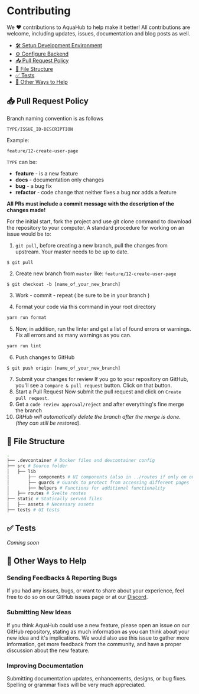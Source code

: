 # Contributing

We ❤️ contributions to AquaHub to help make it better!
All contributions are welcome, including updates, issues, documentation and blog posts as well.

- [🛠️ Setup Development Environment](#setup-development-environment)
- [⚙️ Configure Backend](#configure-backend)
- [📥 Pull Request Policy](#-pull-request-policy)
- [📂 File Structure](#file-structure)
- [✅ Tests](#tests)
- [💪 Other Ways to Help](#other-ways-to-help)

## 📥 Pull Request Policy

Branch naming convention is as follows

`TYPE/ISSUE_ID-DESCRIPTION`

Example:

```
feature/12-create-user-page
```

`TYPE` can be:

- **feature** - is a new feature
- **docs** - documentation only changes
- **bug** - a bug fix
- **refactor** - code change that neither fixes a bug nor adds a feature

**All PRs must include a commit message with the description of the changes made!**

For the initial start, fork the project and use git clone command to download the repository to your computer. A standard procedure for working on an issue would be to:

1. `git pull`, before creating a new branch, pull the changes from upstream. Your master needs to be up to date.

```
$ git pull
```

2. Create new branch from `master` like: `feature/12-create-user-page`<br/>

```
$ git checkout -b [name_of_your_new_branch]
```

3. Work - commit - repeat ( be sure to be in your branch )

4. Format your code via this command in your root directory

```bash
yarn run format
```

5. Now, in addition, run the linter and get a list of found errors or warnings. Fix all errors and as many warnings as you can.

```bash
yarn run lint
```

6. Push changes to GitHub

```
$ git push origin [name_of_your_new_branch]
```

7. Submit your changes for review
   If you go to your repository on GitHub, you'll see a `Compare & pull request` button. Click on that button.
8. Start a Pull Request
   Now submit the pull request and click on `Create pull request`.
9. Get a `code review approval/reject` and after everything's fine merge the branch
10. _GitHub will automatically delete the branch after the merge is done. (they can still be restored)._

## 📂 File Structure

```bash
.
├── .devcontainer # Docker files and devcontainer config
├── src # Source folder
│   ├── lib
│       ├── components # UI components (also in ../routes if only on one page needed)
│       ├── guards # Guards to protect from accessing different pages
│       ├── helpers # Functions for additional functionality
│   ├── routes # Svelte routes
├── static # Statically served files
│   ├── assets # Necessary assets
├── tests # UI tests
```

## ✅ Tests

_Coming soon_

## 💪 Other Ways to Help

### Sending Feedbacks & Reporting Bugs

If you had any issues, bugs, or want to share about your experience, feel free to do so on our GitHub issues page or at our [Discord](https://discord.gg/GjJNf7zhgy).

### Submitting New Ideas

If you think AquaHub could use a new feature, please open an issue on our GitHub repository, stating as much information as you can think about your new idea and it's implications. We would also use this issue to gather more information, get more feedback from the community, and have a proper discussion about the new feature.

### Improving Documentation

Submitting documentation updates, enhancements, designs, or bug fixes. Spelling or grammar fixes will be very much appreciated.
